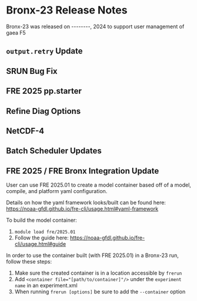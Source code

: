 # Bronx-23 Release Notes

Bronx-23 was released on --------, 2024 to support user management of gaea F5 

## `output.retry` Update
## SRUN Bug Fix
## FRE 2025 pp.starter 
## Refine Diag Options
## NetCDF-4 
## Batch Scheduler Updates
## FRE 2025 / FRE Bronx Integration Update
User can use FRE 2025.01 to create a model container based off of a model, compile, and platform yaml configuration. 

Details on how the yaml framework looks/built can be found here: https://noaa-gfdl.github.io/fre-cli/usage.html#yaml-framework

To build the model container:

1. `module load fre/2025.01`
2. Follow the guide here: https://noaa-gfdl.github.io/fre-cli/usage.html#guide

In order to use the container built (with FRE 2025.01) in a Bronx-23 run, follow these steps:

1. Make sure the created container is in a location accessible by `frerun`
2. Add `<container file="[path/to/container]"/>` under the `experiment name` in an experiment.xml
3. When running `frerun [options]` be sure to add the `--container` option